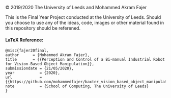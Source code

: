 © 2019/2020 The University of Leeds and Mohammed Akram Fajer

This is the Final Year Project conducted at the University of Leeds. Should you choose to use any of the ideas, code, images or other material found in this repository should be referened. 

#### LaTeX Reference:
```
@misc{fajer20final, 
author      = {Mohammed Akram Fajer},
title       = {{Perception and Control of a Bi-manual Industrial Robot for Vision-Based Object Manipulation}},
submissiondate = {21/05/2020},
year           = {2020},
url            = {{https://github.com/mohammedfajer/baxter_vision_based_object_manipulation}},
note           = {School of Computing, The University of Leeds}
}
```
